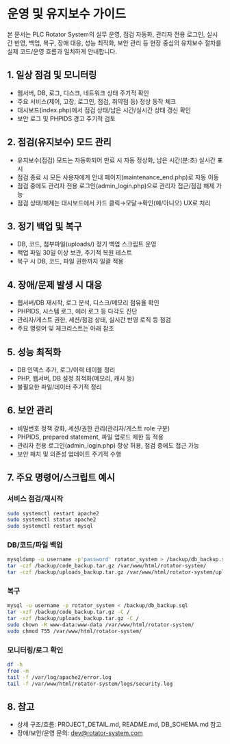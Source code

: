 # 운영 및 유지보수 가이드

본 문서는 PLC Rotator System의 실무 운영, 점검 자동화, 관리자 전용 로그인, 실시간 반영, 백업, 복구, 장애 대응, 성능 최적화, 보안 관리 등 현장 중심의 유지보수 절차를 실제 코드/운영 흐름과 일치하게 안내합니다.

## 1. 일상 점검 및 모니터링
- 웹서버, DB, 로그, 디스크, 네트워크 상태 주기적 확인
- 주요 서비스(제어, 고장, 로그인, 점검, 취약점 등) 정상 동작 체크
- 대시보드(index.php)에서 점검 상태/남은 시간/실시간 상태 갱신 확인
- 보안 로그 및 PHPIDS 경고 주기적 검토

## 2. 점검(유지보수) 모드 관리
- 유지보수(점검) 모드는 자동화되어 만료 시 자동 정상화, 남은 시간(분:초) 실시간 표시
- 점검 종료 시 모든 사용자에게 안내 페이지(maintenance_end.php)로 자동 이동
- 점검 중에도 관리자 전용 로그인(admin_login.php)으로 관리자 접근/점검 해제 가능
- 점검 상태/해제는 대시보드에서 카드 클릭→모달→확인(예/아니오) UX로 처리

## 3. 정기 백업 및 복구
- DB, 코드, 첨부파일(uploads/) 정기 백업 스크립트 운영
- 백업 파일 30일 이상 보관, 주기적 복원 테스트
- 복구 시 DB, 코드, 파일 권한까지 일괄 적용

## 4. 장애/문제 발생 시 대응
- 웹서버/DB 재시작, 로그 분석, 디스크/메모리 점유율 확인
- PHPIDS, 시스템 로그, 에러 로그 등 다각도 진단
- 관리자/게스트 권한, 세션/점검 상태, 실시간 반영 로직 등 점검
- 주요 명령어 및 체크리스트는 아래 참조

## 5. 성능 최적화
- DB 인덱스 추가, 로그/이력 테이블 정리
- PHP, 웹서버, DB 설정 최적화(메모리, 캐시 등)
- 불필요한 파일/데이터 주기적 정리

## 6. 보안 관리
- 비밀번호 정책 강화, 세션/권한 관리(관리자/게스트 role 구분)
- PHPIDS, prepared statement, 파일 업로드 제한 등 적용
- 관리자 전용 로그인(admin_login.php) 항상 허용, 점검 중에도 접근 가능
- 보안 패치 및 의존성 업데이트 주기적 수행

## 7. 주요 명령어/스크립트 예시

### 서비스 점검/재시작
```bash
sudo systemctl restart apache2
sudo systemctl status apache2
sudo systemctl restart mysql
```

### DB/코드/파일 백업
```bash
mysqldump -u username -p'password' rotator_system > /backup/db_backup.sql
tar -czf /backup/code_backup.tar.gz /var/www/html/rotator-system/
tar -czf /backup/uploads_backup.tar.gz /var/www/html/rotator-system/uploads/
```

### 복구
```bash
mysql -u username -p rotator_system < /backup/db_backup.sql
tar -xzf /backup/code_backup.tar.gz -C /
tar -xzf /backup/uploads_backup.tar.gz -C /
sudo chown -R www-data:www-data /var/www/html/rotator-system/
sudo chmod 755 /var/www/html/rotator-system/
```

### 모니터링/로그 확인
```bash
df -h
free -m
tail -f /var/log/apache2/error.log
tail -f /var/www/html/rotator-system/logs/security.log
```

## 8. 참고
- 상세 구조/흐름: PROJECT_DETAIL.md, README.md, DB_SCHEMA.md 참고
- 장애/보안/운영 문의: dev@rotator-system.com 